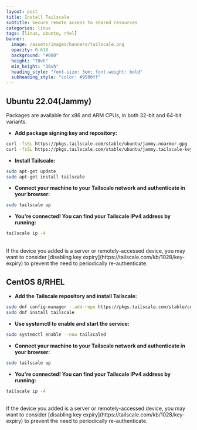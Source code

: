 ```yaml
---
layout: post
title: Install Tailscale
subtitle: Secure remote access to shared resources
categories: linux
tags: [linux, ubuntu, rhel]
banner:
  image: /assets/images/banners/tailscale.png
  opacity: 0.618
  background: "#000"
  height: "70vh"
  min_height: "38vh"
  heading_style: "font-size: 3em; font-weight: bold"
  subheading_style: "color: #9580ff"
---
```


## Ubuntu 22.04(Jammy)
Packages are available for x86 and ARM CPUs, in both 32-bit and 64-bit variants.

* **Add package signing key and repository:**
```bash
curl -fsSL https://pkgs.tailscale.com/stable/ubuntu/jammy.noarmor.gpg | sudo tee /usr/share/keyrings/tailscale-archive-keyring.gpg >/dev/null
curl -fsSL https://pkgs.tailscale.com/stable/ubuntu/jammy.tailscale-keyring.list | sudo tee /etc/apt/sources.list.d/tailscale.list
```

* **Install Tailscale:**
```bash
sudo apt-get update
sudo apt-get install tailscale
```

* **Connect your machine to your Tailscale network and authenticate in your browser:**
```bash
sudo tailscale up
```

* **You're connected! You can find your Tailscale IPv4 address by running:**
```bash
tailscale ip -4
```
<br />
If the device you added is a server or remotely-accessed device, you may want to consider [disabling key expiry](https://tailscale.com/kb/1028/key-expiry) to prevent the need to periodically re-authenticate.


## CentOS 8/RHEL
* **Add the Tailscale repository and install Tailscale:**
```bash
sudo dnf config-manager --add-repo https://pkgs.tailscale.com/stable/centos/8/tailscale.repo
sudo dnf install tailscale
```

* **Use systemctl to enable and start the service:**
```bash
sudo systemctl enable --now tailscaled
```

* **Connect your machine to your Tailscale network and authenticate in your browser:**
```bash
sudo tailscale up
```

* **You're connected! You can find your Tailscale IPv4 address by running:**
```bash
tailscale ip -4
```
<br />
If the device you added is a server or remotely-accessed device, you may want to consider [disabling key expiry](https://tailscale.com/kb/1028/key-expiry) to prevent the need to periodically re-authenticate.



